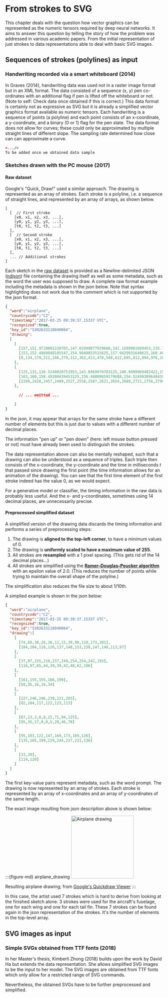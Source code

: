 # From strokes to SVG

This chapter deals with the question how vector graphics can be represented as the numeric tensors required by deep neural networks. It aims to answer this question by telling the story of how the problem was addressed in various academic papers. From the initial representation of just strokes to data representations able to deal with basic SVG images.

## Sequences of strokes (polylines) as input

### Handwriting recorded via a smart whiteboard (2014)

In Graves (2014), handwriting data was used not in a raster image format but in an XML format. The data consisted of a sequence (x, y) pen co-ordinates with an additional flag if pen is lifted off the whiteboard or not. (Note to self: Check data once obtained if this is correct.)
This data format is certainly not as expressive as SVG but it is already a simplified vector graphics format available as numeric tensors. Each handwriting is a sequence of points (a polyline) and each point consists of an x-coordinate, a y-coordinate, and a binary (0 or 1) flag for the pen state.
The data format does not allow for curves; these could only be approximated by multiple straight lines of different slope. The sampling rate determined how close can can approximate a curve.

```XML
<.../>
To be added once we obtained data sample

```

### Sketches drawn with the PC mouse (2017)

#### Raw dataset

Google's "Quick, Draw!" used a similar approach. The drawing is represented as an array of strokes. Each stroke is a polyline, i.e. a sequence of straight lines, and represented by an array of arrays, as shown below.


```
[ 
  [  // First stroke 
    [x0, x1, x2, x3, ...],
    [y0, y1, y2, y3, ...],
    [t0, t1, t2, t3, ...]
  ],
  [  // Second stroke
    [x0, x1, x2, x3, ...],
    [y0, y1, y2, y3, ...],
    [t0, t1, t2, t3, ...]
  ],
  ... // Additional strokes
]
```

Each sketch in the [raw dataset](https://github.com/googlecreativelab/quickdraw-dataset) is provided as a Newline-delimited JSON ([ndjson](http://ndjson.org/)) file containing the drawing itself as well as some metadata, such as the word the user was supposed to draw. A complete raw format example including the metadata is shown in the json below.
Note that syntax highlighting does not work due to the comment which is not supported by the json format.

```json
{
  "word":"airplane",
  "countrycode":"CZ",
  "timestamp":"2017-03-25 09:39:37.15337 UTC",
  "recognized":true,
  "key_id":"5302633118040064",
  "drawing":
  [
    [
      [157,151.9720001220703,147.02999877929688,141.1699981689453,135.77699279785156,130.7969970703125,126.39700317382812,120.4990005493164,115.2979965209961,109.875,105.95800018310547,103.5,102.5,105.36299896240234,110.13400268554688,116.0739974975586,121,126,131.66900634765625,137.85000610351562,141.98500061035156,147,154.4530029296875,159.16900634765625,164,170.58799743652344,176.84500122070312,183.82200622558594,188.10699462890625,195.0449981689453,202.04800415039062,208.9219970703125,212.947998046875,219.98899841308594,226.83399963378906,233.5030059814453,238.17799377441406,242.9080047607422,250.26300048828125,257.16900634765625,262.0249938964844,267.40899658203125,267.5],
      [153,152.4969940185547,154.9849853515625,157.9429931640625,160.40798950195312,162.85101318359375,164.802001953125,168.25100708007812,171.70199584960938,176.625,182.08401489257812,186.47500610351562,191.25,195.86300659179688,198.13400268554688,199.5,200,200,199.5,198.21701049804688,197.5,196,194.3489990234375,192.94400024414062,192,190.47100830078125,188.10299682617188,185.55899047851562,184.15701293945312,181.114013671875,178.302001953125,175.6929931640625,173.92098999023438,171.00601196289062,167.7919921875,164.66400146484375,162.59298706054688,160.83700561523438,156.82501220703125,152.38800048828125,149.47500610351562,146.54600524902344,146.5],
      [0,134,179,212,246,279,312,362,413,478,548,612,695,812,894,976,1044,1092,1158,1202,1238,1261,1313,1345,1376,1412,1447,1476,1492,1544,1567,1591,1608,1642,1675,1708,1725,1745,1774,1809,1841,1895,1930]
    ],
    [
      [125,131,136.5240020751953,143.0469970703125,148.9499969482422,155.2830047607422,161.6929931640625,168.5540008544922,175.27099609375,181.83999633789062,188.72500610351562,195.0850067138672,202.9770050048828,209.35499572753906,216.31300354003906,222.1269989013672,227.01400756835938,231.4199981689453,237.302001953125,243.19000244140625,249,254.9530029296875,260,265,270,274.9670104980469,279,284.3840026855469,288.63299560546875,294.1499938964844,299,304,309.38299560546875,314,314.5,307.8349914550781,303.2919921875,297.6679992675781,292.843994140625,287.2950134277344,279.6839904785156,274.5199890136719,270.50799560546875,264.62298583984375,260.5,260.5],
      [163,160,158.49200439453125,156.48800659179688,154.52499389648438,152.07200622558594,149.6020050048828,146.6490020751953,143.36399841308594,140.44000244140625,137.01699829101562,134.30499267578125,130.6820068359375,127.26300048828125,124.4219970703125,121.43600463867188,118.99099731445312,117.53999328613281,115.0989990234375,113.15499877929688,111,108.77400207519531,107,105,103,101.03300476074219,100,98.5,97.36700439453125,96.42500305175781,96,96,96.5,99,103.50100708007812,111.97000122070312,116.88499450683594,121.16499328613281,126.156005859375,130.47000122070312,137.23699951171875,141.97999572753906,145.99200439453125,150.93800354003906,154.5,154.5],
      [2289,2428,2457,2489,2527,2558,2587,2621,2654,2688,2721,2756,2790,2822,2853,2887,2923,2952,3003,3053,3102,3152,3202,3253,3301,3380,3493,3610,3650,3702,3753,3800,3849,3916,3966,4017,4033,4049,4066,4082,4116,4148,4182,4246,4303,4328]
    ],
				
      // ... omitted ...

    ]
}
```

In the json, it may appear that arrays  for the same stroke have a different number of elements but this is just due to values with a different number of decimal places.


The information "pen up" or "pen down" (here: left mouse button pressed or not) must have already been used to distinguish the strokes.

The data representation above can also be mentally reshaped, such that a drawing can also be understood as a sequence of triples. Each triple then consists of the x-coordinate, the y-coordinate and the time in milliseconds $t$ that passed since drawing the first point (the time information allows for an animation of the drawing). You can see that the first time element of the first stroke indeed has the value 0, as we would expect.


For a generative model or classifier, the timing information in the raw data is probably less useful. And the x- and y-coordinates, sometimes using 14 decimal places, are unnecessarily precise.


#### Preprocessed simplified dataset

A simplified version of the drawing data discards the timing information and performs a series of preprocessing steps:

1. The drawing is **aligned to the top-left corner**, to have a minimum values of 0.
2. The drawing is **uniformly scaled to have a maximum value of 255**.
3. All strokes are **resampled** with a 1 pixel spacing. (This gets rid of the 14 decimal places...)
4. All strokes are simplified using the **[Ramer–Douglas–Peucker algorithm](https://en.wikipedia.org/wiki/Ramer%E2%80%93Douglas%E2%80%93Peucker_algorithm)** with an epsilon value of 2.0. (This reduces the number of points while trying to maintain the overall shape of the polyline.)

The simplification also reduces the file size to about 1/10th.

A simplied example is shown in the json below:

```json
{
  "word":"airplane",
  "countrycode":"CZ",
  "timestamp":"2017-03-25 09:39:37.15337 UTC",
  "recognized":true,
  "key_id":"5302633118040064",
  "drawing":[
    [
      [74,68,38,26,16,12,15,39,90,110,173,201],
      [104,104,118,126,137,148,153,158,147,140,113,97]
    ],
    [
      [37,87,155,210,237,249,254,254,242,193],
      [116,97,65,44,39,39,42,48,62,106]
    ],
    [
      [161,155,155,166,199],
      [58,35,16,16,34]
    ],
    [
      [227,246,246,239,221,203],
      [82,104,117,122,123,113]
    ],	
    [
      [67,13,3,0,8,22,71,94,125],
      [95,35,17,0,0,5,29,46,78]
    ],
    [
      [95,103,122,147,169,173,169,126],
      [135,165,199,229,244,237,221,136]
    ],
    [
      [33,39],
      [114,120]
    ]
  ]
}

```

The first key-value pairs represent metadata, such as the word prompt. The drawing is now represented by an array of strokes. Each stroke is represented by an array of x-coordinates and an array of y-coordinates of the same length.

The exact image resulting from json description above is shown below:


:::{figure-md} airplane_drawing
<img src="airplane_drawing.png" alt="Airplane drawing" width="200px">

Resulting airplane drawing; from [Google's Quickdraw Viewer](https://quickdraw.withgoogle.com/data/airplane)
:::

In this case, the artist used 7 strokes which is hard to derive from looking at the finished sketch alone. 3 strokes were used for the aircraft's fuselage, one for each wing and one for each tail fin. These 7 strokes can be found again in the json representation of the strokes. It's the number of elements in the top-level array.


## SVG images as input


### Simple SVGs obtained from TTF fonts (2018)

In her Master's thesis, Kimberli Zhong (2018) builds upon the work by David Ha but extends the data representation. She allows simplified SVG images to be the input to her model. The SVG images are obtained from TTF fonts which only allow for a restricted range of SVG commands.

Nevertheless, the obtained SVGs have to be further preprocessed and simplified.








